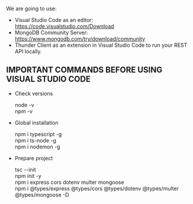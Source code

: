 We are going to use: 

 - Visual Studio Code as an editor: https://code.visualstudio.com/Download 
 - MongoDB Community Server: https://www.mongodb.com/try/download/community 
 - Thunder Client as an extension in Visual Studio Code to run your REST API locally. 

IMPORTANT COMMANDS BEFORE USING VISUAL STUDIO CODE
--------------------------------------------------

- Check versions

    node -v \
    npm -v

- Global installation 

    npm i typescript -g \
    npm i ts-node -g \
    npm i nodemon -g

- Prepare project 

    tsc --init \
    npm init -y \
    npm i express cors dotenv multer mongoose \
    npm i @types/express @types/cors @types/dotenv @types/multer @types/mongoose -D
